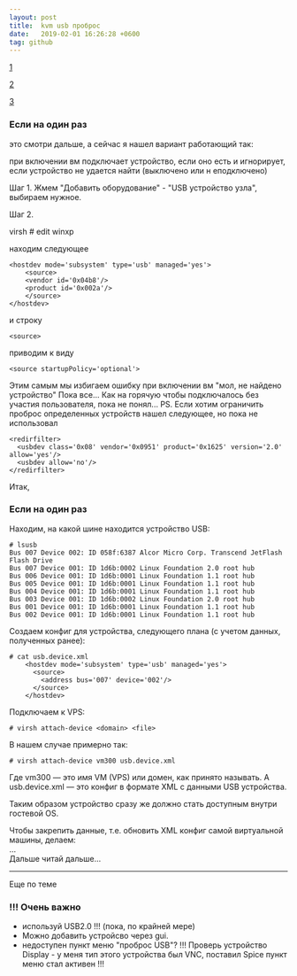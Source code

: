 ```yaml
---
layout: post
title:  kvm usb проброс
date:   2019-02-01 16:26:28 +0600
tag: github
---
```


[1](https://www.dahelp.ru/zametki/probros-usb-ustrojstva-vnutr-gostevoj)

[2](https://www.linux.org.ru/forum/admin/11999862)

[3](https://forum.ubuntu.ru/index.php?topic=205681.0)

### Если на один раз

это смотри дальше, а сейчас я нашел вариант работающий так:

при включении вм подключает устройство, если оно есть и игнорирует,
если устройство не удается найти (выключено или н еподключено)

Шаг 1.
Жмем "Добавить оборудование" - "USB устройство узла", выбираем нужное.

Шаг 2.

virsh # edit winxp

находим следующее

    <hostdev mode='subsystem' type='usb' managed='yes'>
        <source>
        <vendor id='0x04b8'/>
        <product id='0x002a'/>
        </source>
    </hostdev>

и строку 

    <source>
    
приводим к виду

    <source startupPolicy='optional'>

Этим самым мы избигаем ошибку при включении вм "мол, не найдено устройство"
Пока все...
Как на горячую чтобы подключалось без участия пользователя, пока не понял...
PS. Если хотим ограничить проброс определенных устройств
нашел следующее, но пока не использовал

    <redirfilter>
      <usbdev class='0x08' vendor='0x0951' product='0x1625' version='2.0' allow='yes'/>
      <usbdev allow='no'/>
    </redirfilter>

Итак,

### Если на один раз

Находим, на какой шине находится устройство USB:

    # lsusb
    Bus 007 Device 002: ID 058f:6387 Alcor Micro Corp. Transcend JetFlash Flash Drive
    Bus 007 Device 001: ID 1d6b:0002 Linux Foundation 2.0 root hub
    Bus 006 Device 001: ID 1d6b:0001 Linux Foundation 1.1 root hub
    Bus 005 Device 001: ID 1d6b:0001 Linux Foundation 1.1 root hub
    Bus 004 Device 001: ID 1d6b:0001 Linux Foundation 1.1 root hub
    Bus 003 Device 001: ID 1d6b:0002 Linux Foundation 2.0 root hub
    Bus 001 Device 001: ID 1d6b:0001 Linux Foundation 1.1 root hub
    Bus 002 Device 001: ID 1d6b:0001 Linux Foundation 1.1 root hub

Создаем конфиг для устройства, следующего плана (с учетом данных, полученных ранее):

    # cat usb.device.xml
        <hostdev mode='subsystem' type='usb' managed='yes'>
          <source>
            <address bus='007' device='002'/>
          </source>
        </hostdev>

Подключаем к VPS:

    # virsh attach-device <domain> <file>

В нашем случае примерно так:

    # virsh attach-device vm300 usb.device.xml

Где vm300 — это имя VM (VPS) или домен, как принято называть. А usb.device.xml — это конфиг в формате XML с данными USB устройства.

Таким образом устройство сразу же должно стать доступным внутри гостевой OS. 

Чтобы закрепить данные, т.е. обновить XML конфиг самой виртуальной машины, делаем:  
...  
Дальше читай дальше...

---
Еще по теме

### !!! **Очень важно**
- используй USB2.0 !!! (пока, по крайней мере)
- Можно добавить устройсво через gui.
- недоступен пункт меню "проброс USB"? !!! Проверь устройство
Display -  у меня тип этого устройства был VNC, поставил Spice
пункт меню стал активен !!!
